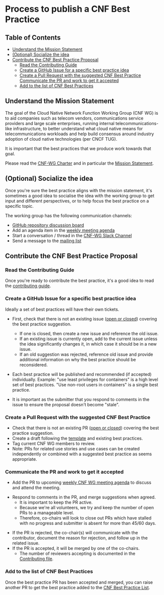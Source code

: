 # Process to publish a CNF Best Practice

## Table of Contents

* [Understand the Mission Statement](#understand-the-mission-statement)
* [(Optional) Socialize the idea](#optional-socialize-the-idea)
* [Contribute the CNF Best Practice Proposal](#contribute-the-cnf-best-practice-proposal)
  * [Read the Contributing Guide](#read-the-contributing-guide)
  * [Create a GitHub Issue for a specific best practice idea](#create-a-github-issue-for-a-specific-best-practice-idea)
  * [Create a Pull Request with the suggested CNF Best Practice](#create-a-pull-request-with-the-suggested-cnf-best-practice)
[Communicate the PR and work to get it accepted](#communicate-the-pr-and-work-to-get-it-accepted)
  * [Add to the list of CNF Best Practices](#add-to-the-list-of-cnf-best-practices)

## Understand the Mission Statement

The goal of the Cloud Native Network Function Working Group (CNF WG) is to aid companies such as telecom vendors, communications service providers and large scale enterprises, running internal telecommunications-like infrastructure, to better understand what cloud native means for telecommunications workloads and help build consensus around industry adoption of cloud native technologies (per CNCF TUG).

It is important that the best practices that we produce work towards that goal.

Please read the [CNF-WG Charter](../../charter.md) and in particular the [Mission Statement](../../charter.md#mission-statement).

## (Optional) Socialize the idea

Once you're sure the best practice aligns with the mission statement, it's sometimes a good idea to socialise the idea with the working group to get input and different perspectives, or to help focus the best practice on a specific topic.

The working group has the following communication channels:

* [GitHub repository discussion board](https://github.com/cncf/cnf-wg/discussions)
* Add an agenda item in the [weekly meeting agenda](https://docs.google.com/document/d/1YFimQftjkTUsxNGTsKdakvP7cJtJgCTqViH2kwJOrsc/edit#)
* Start a conversation / thread in the [CNF-WG Slack Channel](https://cloud-native.slack.com/archives/C01F1LVAQCC)
* Send a message to the [mailing list](https://lists.cncf.io/g/cnf-wg)

## Contribute the CNF Best Practice Proposal

### Read the Contributing Guide

Once you're ready to contribute the best practice, it's a good idea to read the [contributing guide](../../CONTRIBUTING.md#how-to-contribute).

### Create a GitHub Issue for a specific best practice idea

Ideally a set of best practices will have their own tickets.

* First, check that there is not an existing issue ([open or closed](https://github.com/cncf/cnf-wg/issues?q=is%3Aissue)) covering the best practice suggestion.
  * If one is closed, then create a new issue and reference the old issue.
  * If an existing issue is currently open, add to the current issue unless the idea significantly changes it, in which case it should be in a new issue.
  * If an old suggestion was rejected, reference old issue and provide additional information on why the best practice should be reconsidered.

* Each best practice will be published and recommended (if accepted) individually.
  Example: "use least privileges for containers" is a high level set of best practices.  "Use non-root users in containers" is a single best practice.
* It is important as the submitter that you respond to comments in the issue to ensure the proposal doesn't become "stale".

### Create a Pull Request with the suggested CNF Best Practice

* Check that there is not an existing PR ([open or closed](https://github.com/cncf/cnf-wg/pulls?q=is%3Apr)) covering the best practice suggestion.
* Create a draft following the [template](NNNN-cbpp-template.md) and existing best practices.
* Tag current CNF WG members to review.
* Note: PRs for related use stories and use cases can be created independently or combined with a suggested best practice as seems appropriate.

### Communicate the PR and work to get it accepted

<!-- IDEA: Use welcome bot for first time contributors e.g. https://github.com/apps/the-welcome-bot -->

* Add the PR to upcoming [weekly CNF WG meeting agenda](https://docs.google.com/document/d/1YFimQftjkTUsxNGTsKdakvP7cJtJgCTqViH2kwJOrsc/edit#) to discuss and attend the meeting.
<!-- Idea: add checklist item “added PR to weekly agenda” to PR Template https://github.com/cncf/cnf-wg/blob/main/.github/PULL_REQUEST_TEMPLATE/pull_request_template.md -->
<!-- Idea: respond to 1st contributors with additional steps / details -->
* Respond to comments in the PR, and merge suggestions when agreed.
  * It is important to keep the PR active.
  * Because we're all volunteers, we try and keep the number of open PRs to a manageable level.
  * Therefore, co-chairs will look to close out PRs which have stalled with no progress and submitter is absent for more than 45/60 days.
<!-- IDEA: Include the stale bot into the repository e.g. https://github.com/probot/stale -->
* If the PR is rejected, the co-chair(s) will communicate with the contributor, document the reason for rejection, and follow up in the related issue.
* If the PR is accepted, it will be merged by one of the co-chairs.
  * The number of reviewers accepting is documented in the [Contributing file](https://github.com/cncf/cnf-wg/blob/main/CONTRIBUTING.md#steps-to-accept-a-pr).

### Add to the list of CNF Best Practices

Once the best practice PR has been accepted and merged, you can raise another PR to get the best practice added to the [CNF Best Practice List](../best_cnf_dev.md).
